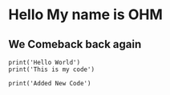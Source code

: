 ﻿# Hello My name is OHM
## We Comeback back again
```
print('Hello World')
print('This is my code')
```
```
print('Added New Code')
```
